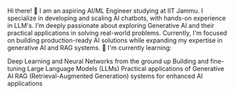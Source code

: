 Hi there! 👋
I am an aspiring AI/ML Engineer studying at IIT Jammu. I specialize in developing and scaling AI chatbots, with hands-on experience in LLM's. I'm deeply passionate about exploring Generative AI and their practical applications in solving real-world problems. Currently, I'm focused on building production-ready AI solutions while expanding my expertise in generative AI and RAG systems.
🌱 I'm currently learning:

Deep Learning and Neural Networks from the ground up
Building and fine-tuning Large Language Models (LLMs)
Practical applications of Generative AI
RAG (Retrieval-Augmented Generation) systems for enhanced AI applications
